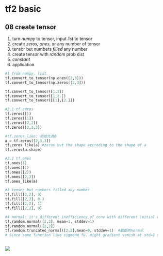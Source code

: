 # tf2 basic
## 08 create tensor


1. turn *numpy* to tensor, input *list* to tensor
1. create *zeros, ones*, or any number of tensor
1. tensor but numbers *filled* any number
1. create tensor with *random* prob dist
1. *constant*
1. application

```py
#1 from numpy, list
tf.convert_to_tensor(np.ones([2,3]))
tf.convert_to_tensor(np.zeros([2,3]))

tf.convert_to_tensor([1,2])
tf.convert_to_tensor([1,2.])
tf.convert_to_tensor([[1],[2.]])

#2.1 tf.zeros
tf.zeros([])
tf.zeros([1])
tf.zeros([2,2])
tf.zeros([2,3,3])

#tf.zeros_like: 初始化為0
a = tf.zeros([2,3,3])
tf.zeros_like(a) #zeros but the shape accroding to the shape of a
tf.zeros(a.shape)

#2.2 tf.ones
tf.ones(1)
tf.ones([])
tf.ones([2])
tf.ones([2,3])
tf.ones_like(a)

#3 tensor but numbers filled any number
tf.fill([2,2], 0)
tf.fill([2,2], 0.)
tf.fill([2,2], 1)
tf.fill([2,2], 9)

#4 normal: it's different inefficiency of conv with different initial way
tf.random.normal([2,2], mean=1, stddev=1)
tf.random.normal([2,2])
tf.random.truncated_normal([2,2],mean=0, stddev=1)  #截斷的normal  
# Since some function like sigmond fu. might gradient vanish at std=1 sigma, renewing the solution will become slow. Because of that, we  use "truncated" to select without edged numbers.



```
![](/image2.png)

 


